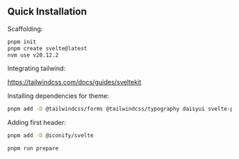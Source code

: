 ## Quick Installation

Scaffolding:

```bash
pnpm init
pnpm create svelte@latest
nvm use v20.12.2
```

Integrating tailwind:

https://tailwindcss.com/docs/guides/sveltekit

Installing dependencies for theme:

```bash
pnpm add -D @tailwindcss/forms @tailwindcss/typography daisyui svelte-preprocess postcss-load-config
```

Adding first header:

```bash
pnpm add -D @iconify/svelte
```

```bash
pnpm run prepare
```
